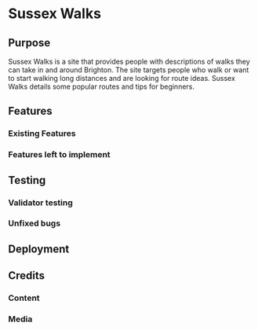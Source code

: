 # Sussex Walks

## Purpose   
Sussex Walks is a site that provides people with descriptions of walks they can take in and around Brighton. The site targets people who walk or want to start walking long distances and are looking for route ideas. Sussex Walks details some popular routes and tips for beginners. 

## Features

### Existing Features

### Features left to implement

## Testing

### Validator testing

### Unfixed bugs

## Deployment

## Credits

### Content

### Media

